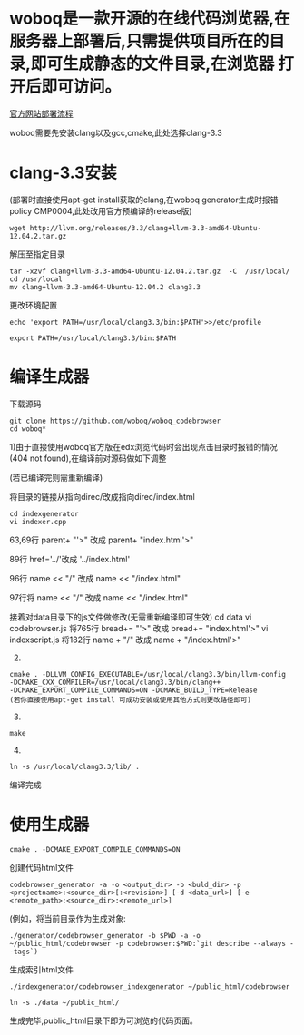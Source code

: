 woboq是一款开源的在线代码浏览器,在服务器上部署后,只需提供项目所在的目录,即可生成静态的文件目录,在浏览器
打开后即可访问。
======
[官方网站部署流程](https://github.com/woboq/woboq_codebrowser)

woboq需要先安装clang以及gcc,cmake,此处选择clang-3.3

clang-3.3安装
======
(部署时直接使用apt-get install获取的clang,在woboq generator生成时报错policy CMP0004,此处改用官方预编译的release版)

    wget http://llvm.org/releases/3.3/clang+llvm-3.3-amd64-Ubuntu-12.04.2.tar.gz

解压至指定目录

    tar -xzvf clang+llvm-3.3-amd64-Ubuntu-12.04.2.tar.gz  -C  /usr/local/
    cd /usr/local
    mv clang+llvm-3.3-amd64-Ubuntu-12.04.2 clang3.3

更改环境配置

    echo 'export PATH=/usr/local/clang3.3/bin:$PATH'>>/etc/profile

    export PATH=/usr/local/clang3.3/bin:$PATH

编译生成器
======
下载源码

    git clone https://github.com/woboq/woboq_codebrowser
    cd woboq*

1)由于直接使用woboq官方版在edx浏览代码时会出现点击目录时报错的情况(404 not found),在编译前对源码做如下调整

(若已编译完则需重新编译)

将目录的链接从指向direc/改成指向direc/index.html

    cd indexgenerator
    vi indexer.cpp

63,69行 parent+ "'>" 改成 parent+ "index.html'>"

89行 href='../'改成  '../index.html'

96行 name << "/" 改成 name << "/index.html"

97行将 name << "/" 改成 name << "/index.html"


接着对data目录下的js文件做修改(无需重新编译即可生效)
    cd data
    vi codebrowser.js
将765行 bread+= "'>" 改成 bread+= "index.html'>"
    vi indexscript.js
将182行 name + "/"  改成 name + "/index.html'>"


 2)

    cmake . -DLLVM_CONFIG_EXECUTABLE=/usr/local/clang3.3/bin/llvm-config 
    -DCMAKE_CXX_COMPILER=/usr/local/clang3.3/bin/clang++ 
    -DCMAKE_EXPORT_COMPILE_COMMANDS=ON -DCMAKE_BUILD_TYPE=Release
    (若你直接使用apt-get install 可成功安装或使用其他方式则更改路径即可)

3)

    make

4)

    ln -s /usr/local/clang3.3/lib/ .

编译完成

使用生成器
======

    cmake . -DCMAKE_EXPORT_COMPILE_COMMANDS=ON

创建代码html文件

    codebrowser_generator -a -o <output_dir> -b <buld_dir> -p <projectname>:<source_dir>[:<revision>] [-d <data_url>] [-e <remote_path>:<source_dir>:<remote_url>]
(例如，将当前目录作为生成对象:

    ./generator/codebrowser_generator -b $PWD -a -o ~/public_html/codebrowser -p codebrowser:$PWD:`git describe --always --tags`)

生成索引html文件

    ./indexgenerator/codebrowser_indexgenerator ~/public_html/codebrowser

    ln -s ./data ~/public_html/

生成完毕,public_html目录下即为可浏览的代码页面。

